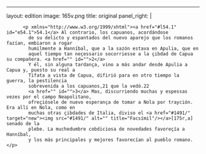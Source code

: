 <?xml version="1.0" encoding="UTF-8"?>
---
layout: edition
image: 165v.png 
title: original 
panel_right: |  
            
          <p xmlns="http://www.w3.org/1999/xhtml"><a href="#l54.1" id="e54.1">54.1</a> Al contrario, los capuanos, acordándose
            de su delicto y espantados del nuevo aparejo que los romanos fazían, embiaron a rogar
            humilmente a Hanníbal, que a la sazón estava en Apulia, que en
            aquel tiempo tan neçessario socorriesse a la çibdad de Capua su compañera. <a href="" id="">2</a>
            Y él, sin alguna tardança, vino a más andar desde Apulia a Capua y, puesto su real a
            Tifata a vista de Capua, difirió para en otro tiempo la guerra, la pestilencia
            sobrevenida a los capuanos,21 que la vedó.22
            <a href="" id="">3</a> Mas, discurriendo muchas y espessas vezes por el campo Neapolitano,
            ofreçiósele de nuevo esperança de tomar a Nola por trayción. Era allí en Nola, como en
            muchas otras çibdades de Italia, diviso el <a href="#1491/" target="new"><img src="#1491/" alt="" title="Facsímil"/></a>[175r,a] senado de la
            plebe. La muchedumbre cobdiciosa de novedades favoreçía a Hanníbal,
            y los más principales y mejores favorecían al pueblo romano.</p>
        